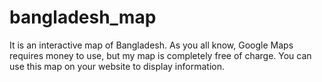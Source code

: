 # bangladesh_map
It is an interactive map of Bangladesh. As you all know, Google Maps requires money to use, but my map is completely free of charge. You can use this map on your website to display information. 
